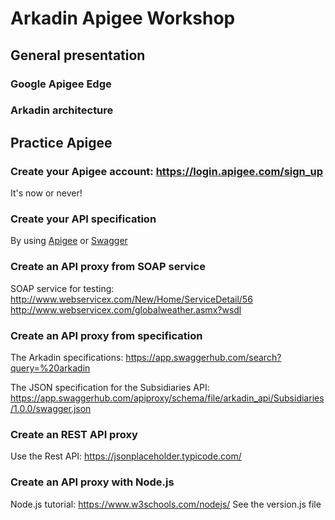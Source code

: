 # Arkadin Apigee Workshop

## General presentation

### Google Apigee Edge

### Arkadin architecture

## Practice Apigee

### Create your Apigee account: https://login.apigee.com/sign_up
It's now or never!

### Create your API specification
By using [Apigee](https://apigee.com/specs) or [Swagger](http://editor.swagger.io/#/)

### Create an API proxy from SOAP service

SOAP service for testing:
http://www.webservicex.com/New/Home/ServiceDetail/56
http://www.webservicex.com/globalweather.asmx?wsdl

### Create an API proxy from specification

The Arkadin specifications: https://app.swaggerhub.com/search?query=%20arkadin

The JSON specification for the Subsidiaries API:
https://app.swaggerhub.com/apiproxy/schema/file/arkadin_api/Subsidiaries/1.0.0/swagger.json

### Create an REST API proxy 

Use the Rest API: https://jsonplaceholder.typicode.com/

### Create an API proxy with Node.js

Node.js tutorial: https://www.w3schools.com/nodejs/
See the version.js file
